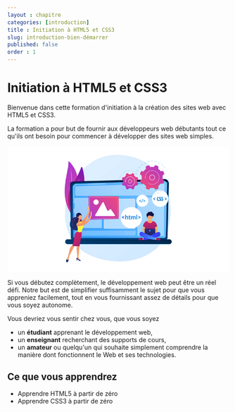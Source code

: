 ```yaml
---
layout : chapitre
categories: [introduction]
title : Initiation à HTML5 et CSS3
slug: introduction-bien-démarrer
published: false
order : 1
---
```



# Initiation à HTML5 et CSS3

Bienvenue dans cette formation d'initiation à la création des sites web avec HTML5 et CSS3. 
 
La formation a pour but de fournir aux développeurs web débutants tout ce qu'ils ont besoin pour commencer à développer des sites web simples.

![devenir-developpeur-web](./images/formation-html5-css3.jpg)

Si vous débutez complètement, le développement web peut être un réel défi. Notre but est de simplifier suffisamment le sujet pour que vous appreniez facilement, tout en vous fournissant assez de détails pour que vous soyez autonome. 

Vous devriez vous sentir chez vous, que vous soyez 

- un **étudiant** apprenant le développement web, 
- un **enseignant** recherchant des supports de cours, 
- un **amateur** ou quelqu'un qui souhaite simplement comprendre la manière dont 
fonctionnent le Web et ses technologies.
 
## Ce que vous apprendrez

- Apprendre HTML5 à partir de zéro
- Apprendre CSS3 à partir de zéro
